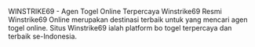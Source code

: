 WINSTRIKE69 - Agen Togel Online Terpercaya Winstrike69 Resmi
Winstrike69 Online merupakan destinasi terbaik untuk yang mencari agen togel online. Situs Winstrike69 ialah platform bo togel terpercaya dan terbaik se-Indonesia.
